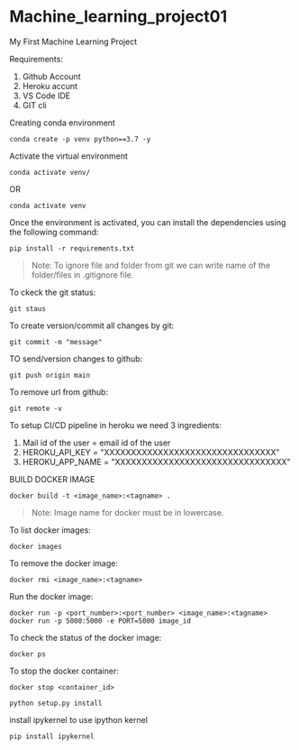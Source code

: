 # Machine_learning_project01
My First Machine Learning Project

Requirements:

1. Github Account
2. Heroku accunt
3. VS Code IDE 
4. GIT cli


Creating conda environment
```
conda create -p venv python==3.7 -y
````
Activate the virtual environment
```
conda activate venv/
```
OR
```
conda activate venv
```
Once the environment is activated, you can install the dependencies using the following command:

```
pip install -r requirements.txt
```

> Note: To ignore file and folder from git we can write name of the folder/files in .gitignore file.

To ckeck the git status:
```
git staus
```
To create version/commit all changes by git:
```
git commit -m "message"
```
TO send/version changes to github:
```
git push origin main
```
To remove url from github:
```
git remote -v
```

To setup CI/CD pipeline in heroku we need 3 ingredients:
1. Mail id of the user = email id of the user
2. HEROKU_API_KEY =  "XXXXXXXXXXXXXXXXXXXXXXXXXXXXXXXX"
3. HEROKU_APP_NAME = "XXXXXXXXXXXXXXXXXXXXXXXXXXXXXXXX"

BUILD DOCKER IMAGE
```
docker build -t <image_name>:<tagname> .
```
> Note: Image name for docker must be in lowercase.

To list docker images:
```
docker images
```

To remove the docker image:
```
docker rmi <image_name>:<tagname>
```
Run the docker image:
```
docker run -p <port_number>:<port_number> <image_name>:<tagname>
docker run -p 5000:5000 -e PORT=5000 image_id
```
To check the status of the docker image:
```
docker ps
```

To stop the docker container:
```
docker stop <container_id>
``` 

```
python setup.py install
```

install ipykernel to use ipython kernel
```
pip install ipykernel
```